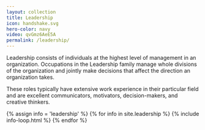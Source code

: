 ```yaml
---
layout: collection
title: Leadership
icon: handshake.svg
hero-color: navy
video: qvGmz6AeE5A
permalink: /leadership/
---
```

<section class="db center measure f4">
<p>Leadership consists of individuals at the highest level of management in an organization. Occupations in the Leadership family manage whole divisions of the organization and jointly make decisions that affect the direction an organization takes.</p>

<p>These roles typically have extensive work experience in their particular field and are excellent communicators, motivators, decision-makers, and creative thinkers.</p>
</section>
   <div class="cf pa2">
  {% assign info = 'leadership' %}
  {% for info in site.leadership %}
    {% include info-loop.html %}
{% endfor %}
 </div>